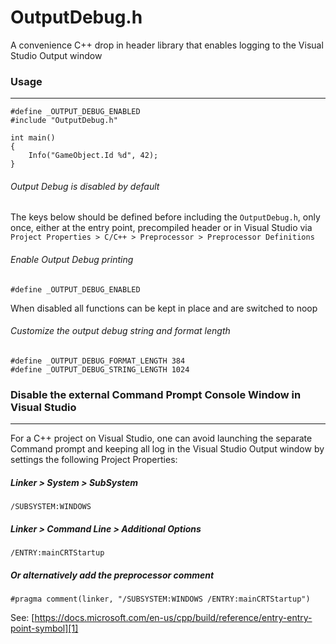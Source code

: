 # OutputDebug.h

A convenience C++ drop in header library that enables logging to the Visual Studio Output window

### Usage
---

```
#define _OUTPUT_DEBUG_ENABLED
#include "OutputDebug.h"

int main() 
{ 
    Info("GameObject.Id %d", 42); 
}
```

###### Output Debug is disabled by default

The keys below should be defined before including the `OutputDebug.h`, only once, either at the entry point, precompiled header or in Visual Studio via `Project Properties > C/C++ > Preprocessor > Preprocessor Definitions`


###### Enable Output Debug printing

```
#define _OUTPUT_DEBUG_ENABLED
```

When disabled all functions can be kept in place and are switched to noop

###### Customize the output debug string and format length

```
#define _OUTPUT_DEBUG_FORMAT_LENGTH 384
#define _OUTPUT_DEBUG_STRING_LENGTH 1024
```

### Disable the external Command Prompt Console Window in Visual Studio 
---
 
For a C++ project on Visual Studio, one can avoid launching the separate Command prompt and keeping all log in the Visual Studio Output window by settings the following Project Properties:

##### Linker > System > SubSystem
 
```
/SUBSYSTEM:WINDOWS
```
  
##### Linker > Command Line > Additional Options
 
```
/ENTRY:mainCRTStartup
```

##### Or alternatively add the preprocessor comment
 
```
#pragma comment(linker, "/SUBSYSTEM:WINDOWS /ENTRY:mainCRTStartup")
```
 
See: [https://docs.microsoft.com/en-us/cpp/build/reference/entry-entry-point-symbol][1]

 [1]: https://docs.microsoft.com/en-us/cpp/build/reference/entry-entry-point-symbol
